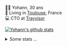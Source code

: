 <p>
  👨🏻 <bold>Yohann</bold>, 30 ans<br/>
  💼 Living in <a href="https://www.google.com/maps?q=toulouse">Toulouse</a>, France<br/>
  💻 CTO at <a href="https://trayvisor.com/">Trayvisor</a><br/>
</p>

<a href="https://github.com/anuraghazra/github-readme-stats"><img align="center" src="https://github-readme-stats-dviw-8taegaswk-yohann84ls-projects.vercel.app//api?username=yohann84L&show_icons=true&include_all_commits=true" alt="Yohann's github stats" /> </a>


<details>
  <summary>Some stats ...</summary><br/>
  

<!--START_SECTION:waka-->
![Code Time](http://img.shields.io/badge/Code%20Time-1%2C234%20hrs%2014%20mins-blue)

![Profile Views](http://img.shields.io/badge/Profile%20Views-0-blue)

**🐱 My GitHub Data** 

> 📦 441.0 kB Used in GitHub's Storage 
 > 
> 🚫 Not Opted to Hire
 > 
> 📜 26 Public Repositories 
 > 
> 🔑 21 Private Repositories 
 > 
**I'm an Early 🐤** 

```text
🌞 Morning                24365 commits       ███████░░░░░░░░░░░░░░░░░░   29.90 % 
🌆 Daytime                46983 commits       ██████████████░░░░░░░░░░░   57.65 % 
🌃 Evening                10004 commits       ███░░░░░░░░░░░░░░░░░░░░░░   12.28 % 
🌙 Night                  142 commits         ░░░░░░░░░░░░░░░░░░░░░░░░░   00.17 % 
```
📅 **I'm Most Productive on Wednesday** 

```text
Monday                   15578 commits       █████░░░░░░░░░░░░░░░░░░░░   19.12 % 
Tuesday                  15252 commits       █████░░░░░░░░░░░░░░░░░░░░   18.72 % 
Wednesday                16808 commits       █████░░░░░░░░░░░░░░░░░░░░   20.62 % 
Thursday                 16482 commits       █████░░░░░░░░░░░░░░░░░░░░   20.22 % 
Friday                   15812 commits       █████░░░░░░░░░░░░░░░░░░░░   19.40 % 
Saturday                 568 commits         ░░░░░░░░░░░░░░░░░░░░░░░░░   00.70 % 
Sunday                   994 commits         ░░░░░░░░░░░░░░░░░░░░░░░░░   01.22 % 
```


📊 **This Week I Spent My Time On** 

```text
🕑︎ Time Zone: Europe/Paris

💬 Programming Languages: 
Image (svg)              14 mins             ███████████████████░░░░░░   77.22 % 
Other                    4 mins              ██████░░░░░░░░░░░░░░░░░░░   22.78 % 

🔥 Editors: 
Zed                      14 mins             ███████████████████░░░░░░   77.22 % 
Zoom                     4 mins              ██████░░░░░░░░░░░░░░░░░░░   22.78 % 

💻 Operating System: 
Mac                      18 mins             █████████████████████████   100.00 % 
```

**I Mostly Code in Python** 

```text
Python                   25 repos            █████████████░░░░░░░░░░░░   53.19 % 
Jupyter Notebook         4 repos             ██░░░░░░░░░░░░░░░░░░░░░░░   08.51 % 
JavaScript               3 repos             ██░░░░░░░░░░░░░░░░░░░░░░░   06.38 % 
HTML                     2 repos             █░░░░░░░░░░░░░░░░░░░░░░░░   04.26 % 
Shell                    1 repo              █░░░░░░░░░░░░░░░░░░░░░░░░   02.13 % 
```




 Last Updated on 18/05/2025 00:44:17 UTC
<!--END_SECTION:waka-->
